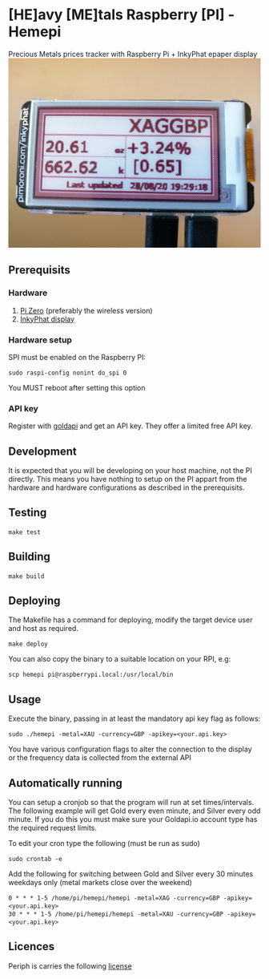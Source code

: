 # [HE]avy [ME]tals Raspberry [PI] - Hemepi

Precious Metals prices tracker with Raspberry Pi + InkyPhat epaper display
![](./hemepi.jpeg)

## Prerequisits

### Hardware

1. [Pi Zero](https://shop.pimoroni.com/products/raspberry-pi-zero-w) (preferably the wireless version)
2. [InkyPhat display](https://shop.pimoroni.com/products/inky-phat?variant=12549254217811)

### Hardware setup

SPI must be enabled on the Raspberry PI:

```
sudo raspi-config nonint do_spi 0
```

You MUST reboot after setting this option

### API key

Register with [goldapi](https://www.goldapi.io) and get an API key. They offer
a limited free API key.

## Development

It is expected that you will be developing on your host machine, not the PI
directly. This means you have nothing to setup on the PI appart from the
hardware and hardware configurations as described in the prerequisits.
## Testing

```
make test
```

## Building

```
make build
```

## Deploying

The Makefile has a command for deploying, modify the target device user and
host as required.
```
make deploy
```

You can also copy the binary to a suitable location on your RPI, e.g:

```
scp hemepi pi@raspberrypi.local:/usr/local/bin
```

## Usage

Execute the binary, passing in at least the mandatory api key flag as follows:

```
sudo ./hemepi -metal=XAU -currency=GBP -apikey=<your.api.key>
```

You have various configuration flags to alter the connection to the display or
the frequency data is collected from the external API

## Automatically running

You can setup a cronjob so that the program will run at set times/intervals.
The following example will get Gold every even minute, and Silver every odd
minute. If you do this you must make sure your Goldapi.io account type has the
required request limits.

To edit your cron type the following (must be run as sudo)
```
sudo crontab -e
```

Add the following for switching between Gold and Silver every 30 minutes weekdays
only (metal markets close over the weekend)
```
0 * * * 1-5 /home/pi/hemepi/hemepi -metal=XAG -currency=GBP -apikey=<your.api.key>
30 * * * 1-5 /home/pi/hemepi/hemepi -metal=XAU -currency=GBP -apikey=<your.api.key>
```

## Licences

Periph is carries the following [license](https://github.com/google/periph/blob/master/LICENSE)
